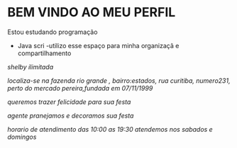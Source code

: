 ### <H1>BEM VINDO AO MEU PERFIL
Estou estudando programação
- Java scri
-utilizo esse espaço para minha organizaçã e compartilhamento

<em>shelby ilimitada

localiza-se na fazenda rio grande , bairro:estados, rua curitiba, numero231, perto do mercado pereira,fundada em 07/11/1999

queremos trazer felicidade para sua festa

agente pranejamos e decoramos sua festa

horario de atendimento das 10:00 as 19:30 atendemos nos sabados e domingos

